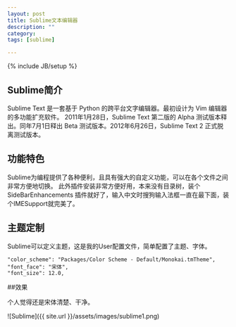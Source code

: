 ```yaml
---
layout: post
title: Sublime文本编辑器
description: ""
category:
tags: [sublime]

---
```

{% include JB/setup %}


## Sublime简介

Sublime Text 是一套基于 Python 的跨平台文字编辑器。最初设计为 Vim 编辑器的多功能扩充软件。
2011年1月28日，Sublime Text 第二版的 Alpha 测试版本释出。同年7月1日释出 Beta 测试版本。2012年6月26日，Sublime Text 2 正式脱离测试版本。

## 功能特色

Sublime为编程提供了各种便利，且具有强大的自定义功能，可以在各个文件之间非常方便地切换。
此外插件安装非常方便好用，本来没有目录树，装个SideBarEnhancements 插件就好了，输入中文时搜狗输入法框一直在最下面，装个IMESupport就完美了。

## 主题定制

Sublime可以定义主题，这是我的User配置文件，简单配置了主题、字体。

	"color_scheme": "Packages/Color Scheme - Default/Monokai.tmTheme",
	"font_face": "宋体",
	"font_size": 12.0,


##效果

个人觉得还是宋体清楚、干净。

![Sublime]({{ site.url }}/assets/images/sublime1.png)